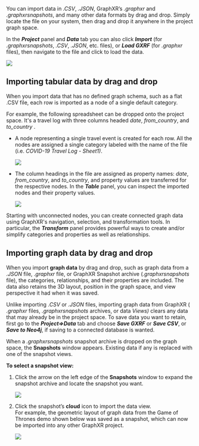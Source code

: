 You can import data in _.CSV_, _.JSON_, GraphXR’s _.graphxr_ and _.graphxrsnapshots_, and many other data formats by drag and drop. Simply locate the file on your system, then drag and drop it anywhere in the project graph space.

In the _**Project**_ panel and _**Data**_ tab you can also click _**Import**_ (for _.graphxrsnapshots_, _.CSV_, _.JSON_, etc. files), or _**Load GXRF**_ (for _.graphxr_ files), then navigate to the file and click to load the data.

![](/02_01_01_ProjectDataLoad720.png)

## Importing tabular data by drag and drop

When you import data that has no defined graph schema, such as a flat .CSV file, each row is imported as a node of a single default category.

For example, the following spreadsheet can be dropped onto the project space. It's a travel log with three columns headed _date_, _from\_country_, and _to\_country_ .

*   A node representing a single travel event is created for each row. All the nodes are assigned a single category labeled with the name of the file (i.e. _COVID-19 Travel Log - Sheet1)_.
    
    ![](/02_01_02_ImportCSVCovid1080.png)
*   The column headings in the file are assigned as property names: _date_, _from\_country_, and _to\_country_, and property values are transferred for the respective nodes. In the _**Table**_ panel, you can inspect the imported nodes and their property values.
    
    ![](/02_01_03_CSVImportMapping1080.png)

Starting with unconnected nodes, you can create connected graph data using GraphXR's navigation, selection, and transformation tools. In particular, the _**Transform**_ panel provides powerful ways to create and/or simplify categories and properties as well as relationships.

## Importing graph data by drag and drop

When you import **graph data** by drag and drop, such as graph data from a _.JSON_ file, ._graphxr_ file, or GraphXR Snapshot archive (_.graphxrsnapshots_ file), the categories, relationships, and their properties are included. The data also retains the 3D layout, position in the graph space, and view perspective it had when it was saved.

Unlike importing ._CSV_ or _.JSON_ files, importing graph data from GraphXR ( _.graphxr_ files, _.graphxrsnapshots_ archives, or data _Views)_ clears any data that may already be in the project space. To save data you want to retain, first go to the _**Project=>Data**_ tab and choose _**Save GXRF**_ or _**Save CSV**_, or _**Save to Neo4j**_, if saving to a connected database is wanted.

When a _.graphxrsnapshots_ snapshot archive is dropped on the graph space, the **Snapshots** window appears. Existing data if any is replaced with one of the snapshot views.

**To select a snapshot view:**

1.  Click the arrow on the left edge of the **Snapshots** window to expand the snapshot archive and locate the snapshot you want.
    
    ![](/02_01_04_SnapshotStart720.png)
2.  Click the snapshot’s **cloud** icon to import the data view.  
    For example, the geometric layout of graph data from the Game of Thrones demo shown below was saved as a snapshot, which can now be imported into any other GraphXR project.
    
    ![](/02_01_05_SnapshotEnd720.png)